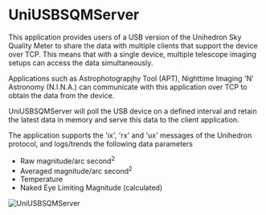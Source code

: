 # UniUSBSQMServer

This application provides users of a USB version of the Unihedron Sky Quality Meter to share the data with multiple clients that support the device over TCP. This means that with a single device, multiple telescope imaging setups can access the data simultaneously.

Applications such as Astrophotograpjhy Tool (APT), Nighttime Imaging 'N' Astronomy (N.I.N.A.) can communicate with this application over TCP to obtain the data from the device.

UniUSBSQMServer will poll the USB device on a defined interval and retain the latest data in memory and serve this data to the client application.

The application supports the 'ix', 'rx' and 'ux' messages of the Unihedron protocol, and logs/trends the following data parameters
 - Raw magnitude/arc second<sup>2</sup>
 - Averaged magnitude/arc second<sup>2</sup>
 - Temperature
 - Naked Eye Limiting Magnitude (calculated)

![UniUSBSQMServer](https://user-images.githubusercontent.com/4674288/159138973-76b8982f-e9a1-4622-8704-303bc07a9c03.PNG)
